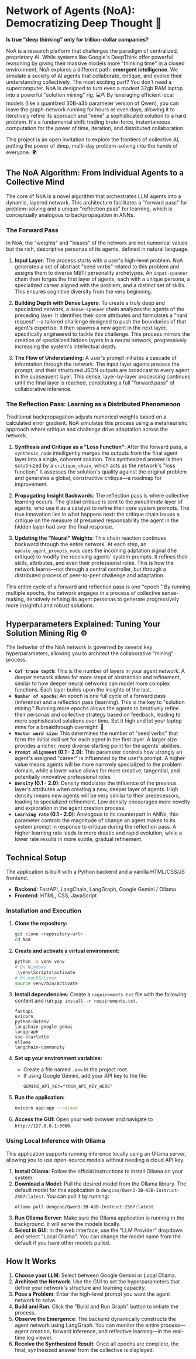 # Network of Agents (NoA): Democratizing Deep Thought 🧠

**Is true "deep thinking" only for trillion-dollar companies?**

NoA is a research platform that challenges the paradigm of centralized, proprietary AI. While systems like Google's DeepThink offer powerful reasoning by giving their massive models more "thinking time" in a closed environment, NoA explores a different path: **emergent intelligence**. We simulate a society of AI agents that collaborate, critique, and evolve their understanding collectively. The most exciting part? You don't need a supercomputer. NoA is designed to turn even a modest 32gb RAM laptop into a powerful "solution mining" rig. 💻⛏️ By leveraging efficient local models (like a quantized 30B-a3b parameter version of Qwen), you can leave the graph-network running for hours or even days, allowing it to iteratively refine its approach and "mine" a sophisticated solution to a hard problem. It's a fundamental shift: trading brute-force, instantaneous computation for the power of time, iteration, and distributed collaboration.

This project is an open invitation to explore the frontiers of collective AI, putting the power of deep, multi-day problem-solving into the hands of everyone. 🌍

## The NoA Algorithm: From Individual Agents to a Collective Mind

The core of NoA is a novel algorithm that orchestrates LLM agents into a dynamic, layered network. This architecture facilitates a "forward pass" for problem-solving and a unique "reflection pass" for learning, which is conceptually analogous to backpropagation in ANNs.

### The Forward Pass

In NoA, the "weights" and "biases" of the network are not numerical values but the rich, descriptive personas of its agents, defined in natural language.

1.  **Input Layer**: The process starts with a user's high-level problem. NoA generates a set of abstract "seed verbs" related to this problem and assigns them to diverse MBTI personality archetypes. An `input-spanner` chain then forges the first layer of agents, each with a unique persona, a specialized career aligned with the problem, and a distinct set of skills. This ensures cognitive diversity from the very beginning.

2.  **Building Depth with Dense Layers**: To create a truly deep and specialized network, a `dense-spanner` chain analyzes the agents of the preceding layer. It identifies their core attributes and formulates a "hard request"—a tailored challenge designed to push the boundaries of that agent's expertise. It then spawns a new agent in the next layer, specifically engineered to tackle this challenge. This process mirrors the creation of specialized hidden layers in a neural network, progressively increasing the system's intellectual depth.

3.  **The Flow of Understanding**: A user's prompt initiates a cascade of information through the network. The input layer agents process the prompt, and their structured JSON outputs are broadcast to every agent in the subsequent layer. This dense, layer-by-layer processing continues until the final layer is reached, constituting a full "forward pass" of collaborative inference.

### The Reflection Pass: Learning as a Distributed Phenomenon

Traditional backpropagation adjusts numerical weights based on a calculated error gradient. NoA simulates this process using a metaheuristic approach where critique and challenge drive adaptation across the network.

1.  **Synthesis and Critique as a "Loss Function"**: After the forward pass, a `synthesis_node` intelligently merges the outputs from the final agent layer into a single, coherent solution. This synthesized answer is then scrutinized by a `critique_chain`, which acts as the network's "loss function." It assesses the solution's quality against the original problem and generates a global, constructive critique—a roadmap for improvement.

2.  **Propagating Insight Backwards**: The reflection pass is where collective learning occurs. The global critique is sent to the *penultimate* layer of agents, who use it as a catalyst to refine their core system prompts. The true innovation lies in what happens next: the critique chain issues a critique on the measure of presumed responsability the agent in the hidden layer had over the final response. 

3.  **Updating the "Neural" Weights**: This chain reaction continues backward through the entire network. At each step, an `update_agent_prompts_node` uses the incoming adptation signal (the critique) to modify the receiving agents' system prompts. It refines their skills, attributes, and even their professional roles. This is how the network learns—not through a central controller, but through a distributed process of peer-to-peer challenge and adaptation.

This entire cycle of a forward and reflection pass is one "epoch." By running multiple epochs, the network engages in a process of collective sense-making, iteratively refining its agent personas to generate progressively more insightful and robust solutions.

## Hyperparameters Explained: Tuning Your Solution Mining Rig ⚙️

The behavior of the NoA network is governed by several key hyperparameters, allowing you to architect the collaborative "mining" process.

*   **`CoT trace depth`**: This is the number of layers in your agent network. A deeper network allows for more steps of abstraction and refinement, similar to how deeper neural networks can model more complex functions. Each layer builds upon the insights of the last.
*   **`Number of epochs`**: An epoch is one full cycle of a forward pass (inference) and a reflection pass (learning). This is the key to "solution mining." Running more epochs allows the agents to iteratively refine their personas and collective strategy based on feedback, leading to more sophisticated solutions over time. Set it high and let your laptop mine for a breakthrough overnight! 🌙
*   **`Vector word size`**: This determines the number of "seed verbs" that form the initial skill set for each agent in the first layer. A larger size provides a richer, more diverse starting point for the agents' abilities.
*   **`Prompt alignment` (0.1 - 2.0)**: This parameter controls how strongly an agent's assigned "career" is influenced by the user's prompt. A higher value means agents will be more narrowly specialized to the problem domain, while a lower value allows for more creative, tangential, and potentially innovative professional roles.
*   **`Density` (0.1 - 2.0)**: Density modulates the influence of the previous layer's attributes when creating a new, deeper layer of agents. High density means new agents will be very similar to their predecessors, leading to specialized refinement. Low density encourages more novelty and exploration in the agent creation process.
*   **`Learning rate` (0.1 - 2.0)**: Analogous to its counterpart in ANNs, this parameter controls the magnitude of change an agent makes to its system prompt in response to critique during the reflection pass. A higher learning rate leads to more drastic and rapid evolution, while a lower rate results in more subtle, gradual refinement.

## Technical Setup

The application is built with a Python backend and a vanilla HTML/CSS/JS frontend.

*   **Backend**: FastAPI, LangChain, LangGraph, Google Gemini / Ollama
*   **Frontend**: HTML, CSS, JavaScript

### Installation and Execution

1.  **Clone the repository:**
    ```bash
    git clone <repository-url>
    cd NoA
    ```

2.  **Create and activate a virtual environment:**
    ```bash
    python -m venv venv
    # On Windows
    .\venv\Scripts\activate
    # On macOS/Linux
    source venv/bin/activate
    ```

3.  **Install dependencies:**
    Create a `requirements.txt` file with the following content and run `pip install -r requirements.txt`.
    ```
    fastapi
    uvicorn
    python-dotenv
    langchain-google-genai
    langgraph
    sse-starlette
    ollama
    langchain-community
    ```

4.  **Set up your environment variables:**
    *   Create a file named `.env` in the project root.
    *   If using Google Gemini, add your API key to the file:
        ```
        GEMINI_API_KEY="YOUR_API_KEY_HERE"
        ```

5.  **Run the application:**
    ```bash
    uvicorn app:app --reload
    ```

6.  **Access the GUI:**
    Open your web browser and navigate to `http://127.0.0.1:8000`.

### Using Local Inference with Ollama

This application supports running inference locally using an Ollama server, allowing you to use open-source models without needing a cloud API key.

1.  **Install Ollama**: Follow the official instructions to install Ollama on your system.
2.  **Download a Model**: Pull the desired model from the Ollama library. The default model for this application is `dengcao/Qwen3-3B-A3B-Instruct-2507:latest`. You can pull it by running:
    ```bash
    ollama pull dengcao/Qwen3-3B-A3B-Instruct-2507:latest
    ```
3.  **Run Ollama Server**: Make sure the Ollama application is running in the background. It will serve the models locally.
4.  **Select in GUI**: In the web interface, use the "LLM Provider" dropdown and select "Local Ollama". You can change the model name from the default if you have other models pulled.

## How It Works

1.  **Choose your LLM**: Select between Google Gemini or Local Ollama.
2.  **Architect the Network**: Use the GUI to set the hyperparameters that define your network's structure and learning capacity.
3.  **Pose a Problem**: Enter the high-level prompt you want the agent network to solve.
4.  **Build and Run**: Click the "Build and Run Graph" button to initiate the process.
5.  **Observe the Emergence**: The backend dynamically constructs the agent network using LangGraph. You can monitor the entire process—agent creation, forward inference, and reflective learning—in the real-time log viewer.
6.  **Receive the Synthesized Result**: Once all epochs are complete, the final, synthesized answer from the collective is displayed.
